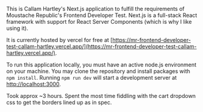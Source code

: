 This is Callam Hartley's Next.js application to fulfill the requirements of Moustache Republic's Frontend Developer Test. Next.js is a full-stack React framework with support for React Server Components (which is why I like using it).

It is currently hosted by vercel for free at [https://mr-frontend-developer-test-callam-hartley.vercel.app/](https://mr-frontend-developer-test-callam-hartley.vercel.app/).

To run this application locally, you must have an active node.js environment on your machine. You may clone the repository and install packages with `npm install`.
Running `npm run dev` will start a development server at [http://localhost:3000](http://localhost:3000).

Took approx ~3 hours. Spent the most time fiddling with the cart dropdown css to get the borders lined up as in spec.
